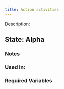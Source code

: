 ```yaml
---
title: Action activities
---
```

Description:
## State: Alpha
### Notes
### Used in:
### Required Variables

